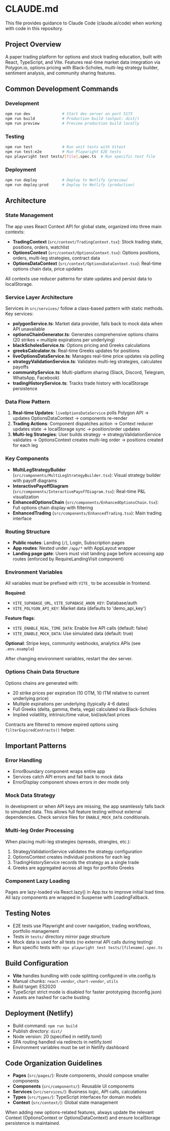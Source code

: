 # CLAUDE.md

This file provides guidance to Claude Code (claude.ai/code) when working with code in this repository.

## Project Overview

A paper trading platform for options and stock trading education, built with React, TypeScript, and Vite. Features real-time market data integration via Polygon.io, options pricing with Black-Scholes, multi-leg strategy builder, sentiment analysis, and community sharing features.

## Common Development Commands

### Development
```bash
npm run dev              # Start dev server on port 5173
npm run build            # Production build (output: dist/)
npm run preview          # Preview production build locally
```

### Testing
```bash
npm run test             # Run unit tests with Vitest
npm run test:e2e         # Run Playwright E2E tests
npx playwright test tests/[file].spec.ts  # Run specific test file
```

### Deployment
```bash
npm run deploy           # Deploy to Netlify (preview)
npm run deploy:prod      # Deploy to Netlify (production)
```

## Architecture

### State Management
The app uses React Context API for global state, organized into three main contexts:

- **TradingContext** (`src/context/TradingContext.tsx`): Stock trading state, positions, orders, watchlist
- **OptionsContext** (`src/context/OptionsContext.tsx`): Options positions, orders, multi-leg strategies, contract data
- **OptionsDataContext** (`src/context/OptionsDataContext.tsx`): Real-time options chain data, price updates

All contexts use reducer patterns for state updates and persist data to localStorage.

### Service Layer Architecture
Services in `src/services/` follow a class-based pattern with static methods. Key services:

- **polygonService.ts**: Market data provider, falls back to mock data when API unavailable
- **optionsChainGenerator.ts**: Generates comprehensive options chains (20 strikes × multiple expirations per underlying)
- **blackScholesService.ts**: Options pricing and Greeks calculations
- **greeksCalculator.ts**: Real-time Greeks updates for positions
- **liveOptionsDataService.ts**: Manages real-time price updates via polling
- **strategyValidationService.ts**: Validates multi-leg strategies, calculates payoffs
- **communityService.ts**: Multi-platform sharing (Slack, Discord, Telegram, WhatsApp, Facebook)
- **tradingHistoryService.ts**: Tracks trade history with localStorage persistence

### Data Flow Pattern

1. **Real-time Updates**: `liveOptionsDataService` polls Polygon API → updates OptionsDataContext → components re-render
2. **Trading Actions**: Component dispatches action → Context reducer updates state → localStorage sync → position/order updates
3. **Multi-leg Strategies**: User builds strategy → strategyValidationService validates → OptionsContext creates multi-leg order → positions created for each leg

### Key Components

- **MultiLegStrategyBuilder** (`src/components/MultiLegStrategyBuilder.tsx`): Visual strategy builder with payoff diagrams
- **InteractivePayoffDiagram** (`src/components/InteractivePayoffDiagram.tsx`): Real-time P&L visualization
- **EnhancedOptionsChain** (`src/components/EnhancedOptionsChain.tsx`): Full options chain display with filtering
- **EnhancedTrading** (`src/components/EnhancedTrading.tsx`): Main trading interface

### Routing Structure

- **Public routes**: Landing (`/`), Login, Subscription pages
- **App routes**: Nested under `/app/*` with AppLayout wrapper
- **Landing page gate**: Users must visit landing page before accessing app routes (enforced by RequireLandingVisit component)

### Environment Variables

All variables must be prefixed with `VITE_` to be accessible in frontend.

**Required**:
- `VITE_SUPABASE_URL`, `VITE_SUPABASE_ANON_KEY`: Database/auth
- `VITE_POLYGON_API_KEY`: Market data (defaults to 'demo_api_key')

**Feature flags**:
- `VITE_ENABLE_REAL_TIME_DATA`: Enable live API calls (default: false)
- `VITE_ENABLE_MOCK_DATA`: Use simulated data (default: true)

**Optional**: Stripe keys, community webhooks, analytics APIs (see `.env.example`)

After changing environment variables, restart the dev server.

### Options Chain Data Structure

Options chains are generated with:
- 20 strike prices per expiration (10 OTM, 10 ITM relative to current underlying price)
- Multiple expirations per underlying (typically 4-6 dates)
- Full Greeks (delta, gamma, theta, vega) calculated via Black-Scholes
- Implied volatility, intrinsic/time value, bid/ask/last prices

Contracts are filtered to remove expired options using `filterExpiredContracts()` helper.

## Important Patterns

### Error Handling
- ErrorBoundary component wraps entire app
- Services catch API errors and fall back to mock data
- ErrorDisplay component shows errors in dev mode only

### Mock Data Strategy
In development or when API keys are missing, the app seamlessly falls back to simulated data. This allows full feature testing without external dependencies. Check service files for `ENABLE_MOCK_DATA` conditionals.

### Multi-leg Order Processing
When placing multi-leg strategies (spreads, strangles, etc.):
1. StrategyValidationService validates the strategy configuration
2. OptionsContext creates individual positions for each leg
3. TradingHistoryService records the strategy as a single trade
4. Greeks are aggregated across all legs for portfolio Greeks

### Component Lazy Loading
Pages are lazy-loaded via React.lazy() in App.tsx to improve initial load time. All lazy components are wrapped in Suspense with LoadingFallback.

## Testing Notes

- E2E tests use Playwright and cover navigation, trading workflows, portfolio management
- Tests in `tests/` directory mirror page structure
- Mock data is used for all tests (no external API calls during testing)
- Run specific tests with: `npx playwright test tests/[filename].spec.ts`

## Build Configuration

- **Vite** handles bundling with code splitting configured in vite.config.ts
- Manual chunks: `react-vendor`, `chart-vendor`, `utils`
- Build target: ES2020
- TypeScript strict mode is disabled for faster prototyping (tsconfig.json)
- Assets are hashed for cache busting

## Deployment (Netlify)

- Build command: `npm run build`
- Publish directory: `dist/`
- Node version: 20 (specified in netlify.toml)
- SPA routing handled via redirects in netlify.toml
- Environment variables must be set in Netlify dashboard

## Code Organization Guidelines

- **Pages** (`src/pages/`): Route components, should compose smaller components
- **Components** (`src/components/`): Reusable UI components
- **Services** (`src/services/`): Business logic, API calls, calculations
- **Types** (`src/types/`): TypeScript interfaces for domain models
- **Context** (`src/context/`): Global state management

When adding new options-related features, always update the relevant Context (OptionsContext or OptionsDataContext) and ensure localStorage persistence is maintained.
